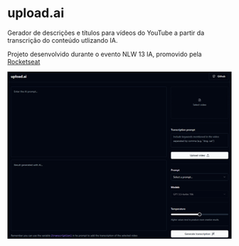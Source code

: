 # upload.ai

Gerador de descrições e títulos para vídeos do YouTube a partir da transcrição do conteúdo utlizando IA.

Projeto desenvolvido durante o evento NLW 13 IA, promovido pela [Rocketseat](https://www.rocketseat.com.br/)

![my screenshot](/screenshot.png)
